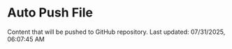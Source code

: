# Auto Push File

Content that will be pushed to GitHub repository.
Last updated: 07/31/2025, 06:07:45 AM